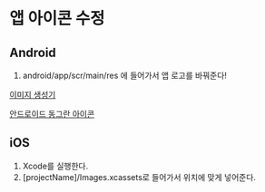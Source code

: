 # 앱 아이콘 수정

## Android

1. android/app/scr/main/res 에 들어가서 앱 로고를 바꿔준다!

[이미지 생성기](https://appicon.co/)

[안드로이드 동그란 아이콘](http://romannurik.github.io/AndroidAssetStudio/icons-launcher.html#foreground.type=image&foreground.space.trim=1&foreground.space.pad=0.25&foreColor=rgba(96%2C%20125%2C%20139%2C%200)&backColor=rgb(255%2C%20255%2C%20255)&crop=0&backgroundShape=square&effects=none&name=ic_launcher)

## iOS

1. Xcode를 실행한다. 
2. [projectName]/Images.xcassets로 들어가서 위치에 맞게 넣어준다.

